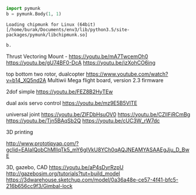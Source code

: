 
```python
import pymunk
b = pymunk.Body(1, 1)
```

```text
Loading chipmunk for Linux (64bit) [/home/burak/Documents/env3/lib/python3.5/site-packages/pymunk/libchipmunk.so]
```

```python
b.
```





Thrust Vectoring Mount - 
https://youtu.be/mA7TwcemOh0
https://youtu.be/gU74BF0-DcA
https://youtu.be/izXohCO6ing

top bottom two rotor, dualcopter
https://www.youtube.com/watch?v=b14_XQ5nd2A
Multiwii Mega flight board, version 2.3 firmware

2dof simple
https://youtu.be/FEZ8B2HyTEw

dual axis servo control
https://youtu.be/mz9E5B5VlTE


universal joint
https://youtu.be/ZIFDbHsuOV0
https://youtu.be/CZIlFiRCmBg
https://youtu.be/Tjn5BAqSb2Q
https://youtu.be/cUC3W_rW7dc

3D printing

http://www.prototipyap.com/?gclid=EAIaIQobChMIlqTk5_mY6gIVkU8YCh0qAQJNEAMYASAAEgJju_D_BwE


3D, gazebo, CAD
https://youtu.be/aP4sDyrRzpU
http://gazebosim.org/tutorials?tut=build_model
https://3dwarehouse.sketchup.com/model/0a36a48e-ce57-4f41-bfc5-216b656cc9f3/Gimbal-lock














